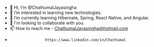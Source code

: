 - 👋 Hi, I’m @ChathumalJayasingha
- 👀 I’m interested in learning new technologies.
- 🌱 I’m currently learning Hibernate, Spring, React Native, and Angular.
- 💞️ I'm looking to collaborate with you.
- 📫 How to reach me - ChathumalJayasingha@hotmail.com
-                     https://www.linkedin.com/in/Chathumal

<!---
ChathumalJayasingha/ChathumalJayasingha is a ✨ special ✨ repository because its `README.md` (this file) appears on your GitHub profile.
You can click the Preview link to take a look at your changes.
--->
